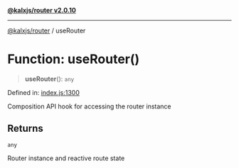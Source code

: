 [**@kalxjs/router v2.0.10**](../README.md)

***

[@kalxjs/router](../README.md) / useRouter

# Function: useRouter()

> **useRouter**(): `any`

Defined in: [index.js:1300](https://github.com/Odeneho-Calculus/kalxjs/blob/687dc10e06f0a1540411cbc226c99b11ba883318/packages/router/src/index.js#L1300)

Composition API hook for accessing the router instance

## Returns

`any`

Router instance and reactive route state
